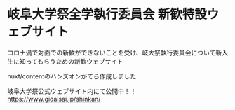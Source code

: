 # 岐阜大学祭全学執行委員会 新歓特設ウェブサイト

コロナ渦で対面での新歓ができないことを受け、岐大祭執行委員会について新入生に知ってもらうための新歓ウェブサイト

nuxt/contentのハンズオンがてら作成しました

岐阜大学祭公式ウェブサイト内にて公開中！！
https://www.gidaisai.jp/shinkan/

